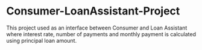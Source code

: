 # Consumer-LoanAssistant-Project
This project used as an interface between Consumer and Loan Assistant where interest rate, number of payments and monthly payment is calculated using principal loan amount.

